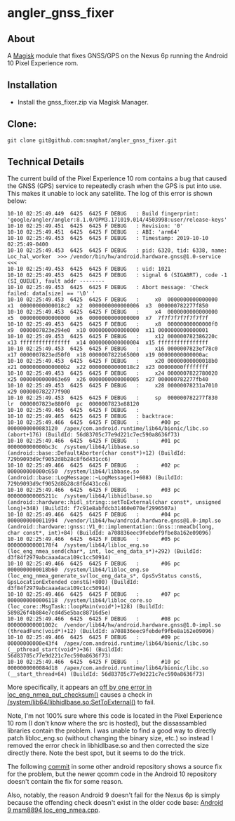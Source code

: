 ﻿# angler_gnss_fixer

## About
A [Magisk](https://magiskmanager.com) module that fixes GNSS/GPS on the Nexus 6p running the Android 10 Pixel Experience rom.
  
## Installation
  * Install the gnss_fixer.zip via Magisk Manager.
  
## Clone:
```
git clone git@github.com:snaphat/angler_gnss_fixer.git
```

## Technical Details
The current build of the Pixel Experience 10 rom contains a bug that caused the GNSS (GPS) service to repeatedly crash when the GPS is put into use. This makes it unable to lock any satellite. The log of this error is shown below: 
```
10-10 02:25:49.449  6425  6425 F DEBUG   : Build fingerprint: 'google/angler/angler:8.1.0/OPM3.171019.014/4503998:user/release-keys'
10-10 02:25:49.451  6425  6425 F DEBUG   : Revision: '0'
10-10 02:25:49.451  6425  6425 F DEBUG   : ABI: 'arm64'
10-10 02:25:49.453  6425  6425 F DEBUG   : Timestamp: 2019-10-10 02:25:49-0400
10-10 02:25:49.453  6425  6425 F DEBUG   : pid: 6320, tid: 6338, name: Loc_hal_worker  >>> /vendor/bin/hw/android.hardware.gnss@1.0-service <<<
10-10 02:25:49.453  6425  6425 F DEBUG   : uid: 1021
10-10 02:25:49.453  6425  6425 F DEBUG   : signal 6 (SIGABRT), code -1 (SI_QUEUE), fault addr --------
10-10 02:25:49.453  6425  6425 F DEBUG   : Abort message: 'Check failed: data[size] == '\0' '
10-10 02:25:49.453  6425  6425 F DEBUG   :     x0  0000000000000000  x1  00000000000018c2  x2  0000000000000006  x3  000000782277f850
10-10 02:25:49.453  6425  6425 F DEBUG   :     x4  0000000000000000  x5  0000000000000000  x6  0000000000000000  x7  7f7f7f7f7f7f7f7f
10-10 02:25:49.453  6425  6425 F DEBUG   :     x8  00000000000000f0  x9  0000007823e294e0  x10 0000000000000000  x11 0000000000000001
10-10 02:25:49.453  6425  6425 F DEBUG   :     x12 000000782386220c  x13 ffffffffffffffff  x14 0000000000000004  x15 ffffffffffffffff
10-10 02:25:49.453  6425  6425 F DEBUG   :     x16 0000007823ef78c0  x17 0000007823ed50f0  x18 0000007822b65000  x19 00000000000000ac
10-10 02:25:49.453  6425  6425 F DEBUG   :     x20 00000000000018b0  x21 00000000000000b2  x22 00000000000018c2  x23 00000000ffffffff
10-10 02:25:49.453  6425  6425 F DEBUG   :     x24 0000007822780020  x25 0000000000063e69  x26 0000000000000005  x27 000000782277fb40
10-10 02:25:49.453  6425  6425 F DEBUG   :     x28 00000078231a7010  x29 000000782277f900
10-10 02:25:49.453  6425  6425 F DEBUG   :     sp  000000782277f830  lr  0000007823e880f0  pc  0000007823e88120
10-10 02:25:49.465  6425  6425 F DEBUG   :
10-10 02:25:49.465  6425  6425 F DEBUG   : backtrace:
10-10 02:25:49.466  6425  6425 F DEBUG   :       #00 pc 0000000000083120  /apex/com.android.runtime/lib64/bionic/libc.so (abort+176) (BuildId: 56d83705c77e9d221c7ec590a8636f73)
10-10 02:25:49.466  6425  6425 F DEBUG   :       #01 pc 000000000000bc3c  /system/lib64/libbase.so (android::base::DefaultAborter(char const*)+12) (BuildId: 729b9093d9cf9052d8b28c8f6d431cc6)
10-10 02:25:49.466  6425  6425 F DEBUG   :       #02 pc 000000000000c650  /system/lib64/libbase.so (android::base::LogMessage::~LogMessage()+608) (BuildId: 729b9093d9cf9052d8b28c8f6d431cc6)
10-10 02:25:49.466  6425  6425 F DEBUG   :       #03 pc 000000000005211c  /system/lib64/libhidlbase.so (android::hardware::hidl_string::setToExternal(char const*, unsigned long)+348) (BuildId: f7c91e8abfdcb31460e070ef2996507a)
10-10 02:25:49.466  6425  6425 F DEBUG   :       #04 pc 0000000000011994  /vendor/lib64/hw/android.hardware.gnss@1.0-impl.so (android::hardware::gnss::V1_0::implementation::Gnss::nmeaCb(long, char const*, int)+84) (BuildId: a708836eec9febdef9fbe8a162e09096)
10-10 02:25:49.466  6425  6425 F DEBUG   :       #05 pc 00000000000178f4  /system/lib64/libloc_eng.so (loc_eng_nmea_send(char*, int, loc_eng_data_s*)+292) (BuildId: d3f84f2979abcaaa4aca109c1cc50914)
10-10 02:25:49.466  6425  6425 F DEBUG   :       #06 pc 0000000000018b60  /system/lib64/libloc_eng.so (loc_eng_nmea_generate_sv(loc_eng_data_s*, GpsSvStatus const&, GpsLocationExtended const&)+800) (BuildId: d3f84f2979abcaaa4aca109c1cc50914)
10-10 02:25:49.466  6425  6425 F DEBUG   :       #07 pc 0000000000006118  /system/lib64/libloc_core.so (loc_core::MsgTask::loopMain(void*)+128) (BuildId: 589826f4b884e7cd4d5e5bac88716d5e)
10-10 02:25:49.466  6425  6425 F DEBUG   :       #08 pc 000000000001002c  /vendor/lib64/hw/android.hardware.gnss@1.0-impl.so (threadFunc(void*)+12) (BuildId: a708836eec9febdef9fbe8a162e09096)
10-10 02:25:49.466  6425  6425 F DEBUG   :       #09 pc 00000000000e43f4  /apex/com.android.runtime/lib64/bionic/libc.so (__pthread_start(void*)+36) (BuildId: 56d83705c77e9d221c7ec590a8636f73)
10-10 02:25:49.466  6425  6425 F DEBUG   :       #10 pc 0000000000084d18  /apex/com.android.runtime/lib64/bionic/libc.so (__start_thread+64) (BuildId: 56d83705c77e9d221c7ec590a8636f73)
```

More specifically, it appears an [off by one error in loc_eng_nmea_put_checksum()](https://android.googlesource.com/platform/hardware/qcom/gps/+/refs/heads/android10-release/msm8994/loc_api/libloc_api_50001/loc_eng_nmea.cpp#69) causes a check in [/system/lib64/libhidlbase.so:SetToExternal()](https://android.googlesource.com/platform/system/libhidl/+/refs/heads/android10-release/base/HidlSupport.cpp#260) to fail.

Note, I'm not 100% sure where this code is located in the Pixel Experience 10 rom (I don't know where the src is hosted), but the dissassambled libraries contain the problem. I was unable to find a good way to directly patch libloc_eng.so (without changing the binary size, etc.) so instead I removed the error check in libhidlbase.so and then corrected the size directly there. Note the best spot, but it seems to do the trick.

The following [commit](https://github.com/z3c-pie/device_sony_msm8974-common/commit/12543c3693e3d55602e3cacbec1f80b44bb80854#diff-62d39461a97da6ab4ced4ef122957333) in some other android repository shows a source fix for the problem, but the newer qcomm code in the Android 10 repository doesn't contain the fix for some reason.

Also, notably, the reason Android 9 doesn't fail for the Nexus 6p is simply because the offending check doesn't exist in the older code base: [Android 9 msm8894 loc_eng_nmea.cpp](https://android.googlesource.com/platform/system/libhidl/+/refs/tags/android-9.0.0_r49/base/HidlSupport.cpp#255).
